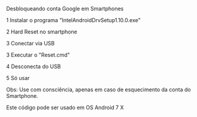 Desbloqueando conta Google em Smartphones

1 Instalar o programa "IntelAndroidDrvSetup1.10.0.exe"
 
2 Hard Reset no smartphone 

3 Conectar via USB

3 Executar o "Reset.cmd"

4 Desconecta do USB

5 Só usar

Obs: Use com consciência, apenas em caso de esquecimento 
da conta do Smartphone.


Este código pode ser usado em OS Android 7 X
